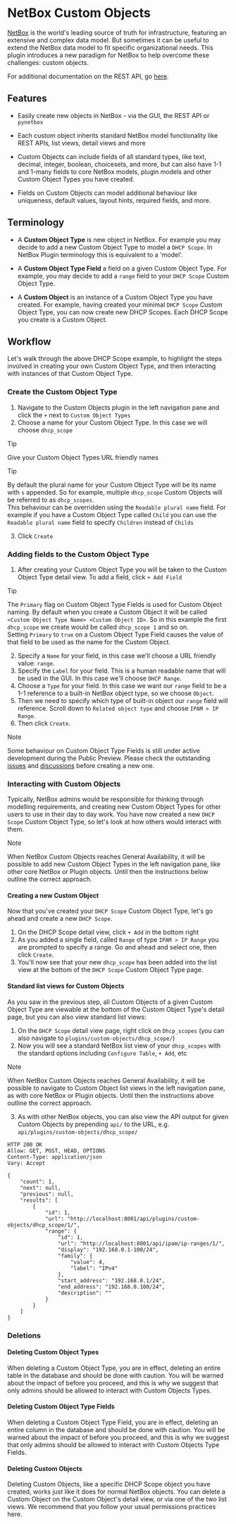 # NetBox Custom Objects

[NetBox](https://github.com/netbox-community/netbox) is the world's leading source of truth for infrastructure, featuring an extensive and complex data model. But sometimes it can be useful to extend the NetBox data model to fit specific organizational needs. This plugin introduces a new paradigm for NetBox to help overcome these challenges: custom objects.

For additional documentation on the REST API, go [here](api.md).

## Features

* Easily create new objects in NetBox - via the GUI, the REST API or `pynetbox`

* Each custom object inherits standard NetBox model functionality like REST APIs, list views, detail views and more

* Custom Objects can include fields of all standard types, like text, decimal, integer, boolean, choicesets, and more, but can also have 1-1 and 1-many fields to core NetBox models, plugin models and other Custom Object Types you have created.

* Fields on Custom Objects can model additional behaviour like uniqueness, default values, layout hints, required fields, and more.

## Terminology

* A **Custom Object Type** is new object in NetBox. For example you may decide to add a new Custom Object Type to model a `DHCP Scope`. In NetBox Plugin terminology this is equivalent to a 'model'.

* A **Custom Object Type Field** a field on a given Custom Object Type. For example, you may decide to add a `range` field to your `DHCP Scope` Custom Object Type.

* A **Custom Object** is an instance of a Custom Object Type you have created. For example, having created your minimal `DHCP Scope` Custom Object Type, you can now create new DHCP Scopes. Each DHCP Scope you create is a Custom Object.


## Workflow

Let's walk through the above DHCP Scope example, to highlight the steps involved in creating your own Custom Object Type, and then interacting with instances of that Custom Object Type.

### Create the Custom Object Type

1. Navigate to the Custom Objects plugin in the left navigation pane and click the `+` next to `Custom Object Types`
2. Choose a name for your Custom Object Type. In this case we will choose `dhcp_scope`

> [!TIP]
> Give your Custom Object Types URL friendly names 

> [!TIP]
> By default the plural name for your Custom Object Type will be its name with `s` appended. So for example, multiple `dhcp_scope` Custom Objects will be referred to as `dhcp_scopes`.  
> This behaviour can be overridden using the `Readable plural name` field. For example if you have a Custom Object Type called `Child` you can use the `Readable plural name` field to specify `Children` instead of `Childs`  

3. Click `Create`

### Adding fields to the Custom Object Type

1. After creating your Custom Object Type you will be taken to the Custom Object Type detail view. To add a field, click `+ Add Field`

> [!TIP]
> The `Primary` flag on Custom Object Type Fields is used for Custom Object naming. By default when you create a Custom Object it will be called `<Custom Object Type Name> <Custom Object ID>`. So in this example the first `dhcp_scope` we create would be called `dhcp_scope 1` and so on.  
> Setting `Primary` to `true` on a Custom Object Type Field causes the value of that field to be used as the name for the Custom Object.

2. Specify a `Name` for your field, in this case we'll choose a URL friendly value: `range`.
3. Specify the `Label` for your field. This is a human readable name that will be used in the GUI. In this case we'll choose `DHCP Range`.
4. Choose a `Type` for your field. In this case we want our `range` field to be a 1-1 reference to a built-in NetBox object type, so we choose `Object`.
5. Then we need to specify which type of built-in object our `range` field will reference. Scroll down to `Related object type` and choose `IPAM > IP Range`.
6. Then click `Create`.

> [!NOTE]
> Some behaviour on Custom Object Type Fields is still under active development during the Public Preview. Please check the outstanding [issues](https://github.com/netboxlabs/netbox-custom-objects/issues) and [discussions](https://github.com/netboxlabs/netbox-custom-objects/discussions) before creating a new one.  

### Interacting with Custom Objects

Typically, NetBox admins would be responsible for thinking through modelling requirements, and creating new Custom Object Types for other users to use in their day to day work. You have now created a new `DHCP Scope` Custom Object Type, so let's look at how others would interact with them.

> [!NOTE]
> When NetBox Custom Objects reaches General Availability, it will be possible to add new Custom Object Types in the left navigation pane, like other core NetBox or Plugin objects. Until then the instructions below outline the correct approach.  

#### Creating a new Custom Object

Now that you've created your `DHCP Scope` Custom Object Type, let's go ahead and create a new `DHCP Scope`.

1. On the DHCP Scope detail view, click `+ Add` in the bottom right
2. As you added a single field, called `Range` of type `IPAM > IP Range` you are prompted to specify a range. Go and ahead and select one, then click `Create`.
3. You'll now see that your new `dhcp_scope` has been added into the list view at the bottom of the `DHCP Scope` Custom Object Type page.

#### Standard list views for Custom Objects

As you saw in the previous step, all Custom Objects of a given Custom Object Type are viewable at the bottom of the Custom Object Type's detail page, but you can also view standard list views:

1. On the `DHCP Scope` detail view page, right click on `Dhcp_scopes` (you can also navigate to `plugins/custom-objects/dhcp_scope/`)
2. Now you will see a standard NetBox list view of your `dhcp_scopes` with the standard options including `Configure Table`, `+ Add`, etc

> [!NOTE]
> When NetBox Custom Objects reaches General Availability, it will be possible to navigate to Custom Object list views in the left navigation pane, as with core NetBox or Plugin objects. Until then the instructions above outline the correct approach.  

3. As with other NetBox objects, you can also view the API output for given Custom Objects by prepending `api/` to the URL, e.g. `api/plugins/custom-objects/dhcp_scope/`

```
HTTP 200 OK
Allow: GET, POST, HEAD, OPTIONS
Content-Type: application/json
Vary: Accept

{
    "count": 1,
    "next": null,
    "previous": null,
    "results": [
        {
            "id": 1,
            "url": "http://localhost:8001/api/plugins/custom-objects/dhcp_scope/1/",
            "range": {
                "id": 1,
                "url": "http://localhost:8001/api/ipam/ip-ranges/1/",
                "display": "192.168.0.1-100/24",
                "family": {
                    "value": 4,
                    "label": "IPv4"
                },
                "start_address": "192.168.0.1/24",
                "end_address": "192.168.0.100/24",
                "description": ""
            }
        }
    ]
}
```

### Deletions

#### Deleting Custom Object Types

When deleting a Custom Object Type, you are in effect, deleting an entire table in the database and should be done with caution. You will be warned about the impact of before you proceed, and this is why we suggest that only admins should be allowed to interact with Custom Objects Types.

#### Deleting Custom Object Type Fields

When deleting a Custom Object Type Field, you are in effect, deleting an entire column in the database and should be done with caution. You will be warned about the impact of before you proceed, and this is why we suggest that only admins should be allowed to interact with Custom Objects Type Fields.

#### Deleting Custom Objects

Deleting Custom Objects, like a specific DHCP Scope object you have created, works just like it does for normal NetBox objects. You can delete a Custom Object on the Custom Object's detail view, or via one of the two list views. We recommend that you follow your usual permissions practices here.